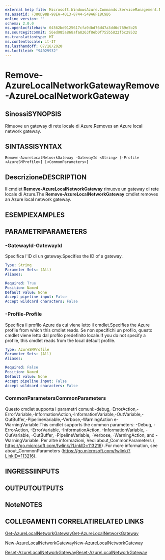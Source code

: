 ```yaml
---
external help file: Microsoft.WindowsAzure.Commands.ServiceManagement.Network.dll-Help.xml
ms.assetid: F380D98B-98EA-4013-8744-549A6F18C9B6
online version: ''
schema: 2.0.0
ms.openlocfilehash: 04562bd9125617cfa9dbd76d47a3dd6c769e5b25
ms.sourcegitcommit: 56ed085a868afa8263f8eb0f755b5822f5c29532
ms.translationtype: MT
ms.contentlocale: it-IT
ms.lasthandoff: 07/18/2020
ms.locfileid: "94029932"
---
```

# <span data-ttu-id="baa7c-101">Remove-AzureLocalNetworkGateway</span><span class="sxs-lookup"><span data-stu-id="baa7c-101">Remove-AzureLocalNetworkGateway</span></span>

## <span data-ttu-id="baa7c-102">Sinossi</span><span class="sxs-lookup"><span data-stu-id="baa7c-102">SYNOPSIS</span></span>
<span data-ttu-id="baa7c-103">Rimuove un gateway di rete locale di Azure.</span><span class="sxs-lookup"><span data-stu-id="baa7c-103">Removes an Azure local network gateway.</span></span>

## <span data-ttu-id="baa7c-104">SINTASSI</span><span class="sxs-lookup"><span data-stu-id="baa7c-104">SYNTAX</span></span>

```
Remove-AzureLocalNetworkGateway -GatewayId <String> [-Profile <AzureSMProfile>] [<CommonParameters>]
```

## <span data-ttu-id="baa7c-105">Descrizione</span><span class="sxs-lookup"><span data-stu-id="baa7c-105">DESCRIPTION</span></span>
<span data-ttu-id="baa7c-106">Il cmdlet **Remove-AzureLocalNetworkGateway** rimuove un gateway di rete locale di Azure.</span><span class="sxs-lookup"><span data-stu-id="baa7c-106">The **Remove-AzureLocalNetworkGateway** cmdlet removes an Azure local network gateway.</span></span>

## <span data-ttu-id="baa7c-107">ESEMPI</span><span class="sxs-lookup"><span data-stu-id="baa7c-107">EXAMPLES</span></span>

## <span data-ttu-id="baa7c-108">PARAMETRI</span><span class="sxs-lookup"><span data-stu-id="baa7c-108">PARAMETERS</span></span>

### <span data-ttu-id="baa7c-109">-GatewayId</span><span class="sxs-lookup"><span data-stu-id="baa7c-109">-GatewayId</span></span>
<span data-ttu-id="baa7c-110">Specifica l'ID di un gateway.</span><span class="sxs-lookup"><span data-stu-id="baa7c-110">Specifies the ID of a gateway.</span></span>

```yaml
Type: String
Parameter Sets: (All)
Aliases: 

Required: True
Position: Named
Default value: None
Accept pipeline input: False
Accept wildcard characters: False
```

### <span data-ttu-id="baa7c-111">-Profile</span><span class="sxs-lookup"><span data-stu-id="baa7c-111">-Profile</span></span>
<span data-ttu-id="baa7c-112">Specifica il profilo Azure da cui viene letto il cmdlet.</span><span class="sxs-lookup"><span data-stu-id="baa7c-112">Specifies the Azure profile from which this cmdlet reads.</span></span> <span data-ttu-id="baa7c-113">Se non specifichi un profilo, questo cmdlet viene letto dal profilo predefinito locale.</span><span class="sxs-lookup"><span data-stu-id="baa7c-113">If you do not specify a profile, this cmdlet reads from the local default profile.</span></span>

```yaml
Type: AzureSMProfile
Parameter Sets: (All)
Aliases: 

Required: False
Position: Named
Default value: None
Accept pipeline input: False
Accept wildcard characters: False
```

### <span data-ttu-id="baa7c-114">CommonParameters</span><span class="sxs-lookup"><span data-stu-id="baa7c-114">CommonParameters</span></span>
<span data-ttu-id="baa7c-115">Questo cmdlet supporta i parametri comuni:-debug,-ErrorAction,-ErrorVariable,-InformationAction,-InformationVariable,-OutVariable,-OutBuffer,-PipelineVariable,-Verbose,-WarningAction e-WarningVariable.</span><span class="sxs-lookup"><span data-stu-id="baa7c-115">This cmdlet supports the common parameters: -Debug, -ErrorAction, -ErrorVariable, -InformationAction, -InformationVariable, -OutVariable, -OutBuffer, -PipelineVariable, -Verbose, -WarningAction, and -WarningVariable.</span></span> <span data-ttu-id="baa7c-116">Per altre informazioni, Vedi about_CommonParameters ( https://go.microsoft.com/fwlink/?LinkID=113216) .</span><span class="sxs-lookup"><span data-stu-id="baa7c-116">For more information, see about_CommonParameters (https://go.microsoft.com/fwlink/?LinkID=113216).</span></span>

## <span data-ttu-id="baa7c-117">INGRESSI</span><span class="sxs-lookup"><span data-stu-id="baa7c-117">INPUTS</span></span>

## <span data-ttu-id="baa7c-118">OUTPUT</span><span class="sxs-lookup"><span data-stu-id="baa7c-118">OUTPUTS</span></span>

## <span data-ttu-id="baa7c-119">Note</span><span class="sxs-lookup"><span data-stu-id="baa7c-119">NOTES</span></span>

## <span data-ttu-id="baa7c-120">COLLEGAMENTI CORRELATI</span><span class="sxs-lookup"><span data-stu-id="baa7c-120">RELATED LINKS</span></span>

[<span data-ttu-id="baa7c-121">Get-AzureLocalNetworkGateway</span><span class="sxs-lookup"><span data-stu-id="baa7c-121">Get-AzureLocalNetworkGateway</span></span>](./Get-AzureLocalNetworkGateway.md)

[<span data-ttu-id="baa7c-122">New-AzureLocalNetworkGateway</span><span class="sxs-lookup"><span data-stu-id="baa7c-122">New-AzureLocalNetworkGateway</span></span>](./New-AzureLocalNetworkGateway.md)

[<span data-ttu-id="baa7c-123">Reset-AzureLocalNetworkGateway</span><span class="sxs-lookup"><span data-stu-id="baa7c-123">Reset-AzureLocalNetworkGateway</span></span>](./Reset-AzureLocalNetworkGateway.md)


